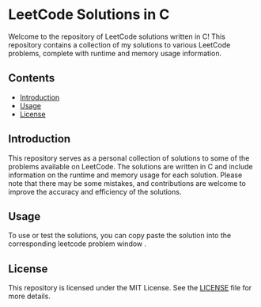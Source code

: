 # LeetCode Solutions in C

Welcome to the repository of LeetCode solutions written in C! This repository contains a collection of my solutions to various LeetCode problems, complete with runtime and memory usage information.

## Contents

- [Introduction](#introduction)
- [Usage](#usage)
- [License](#License)

## Introduction

This repository serves as a personal collection of solutions to some of the problems available on LeetCode. The solutions are written in C and include information on the runtime and memory usage for each solution. Please note that there may be some mistakes, and contributions are welcome to improve the accuracy and efficiency of the solutions.

## Usage

To use or test the solutions, you can copy paste the solution into the corresponding leetcode problem window .

## License

This repository is licensed under the MIT License. See the [LICENSE](LICENSE) file for more details.
